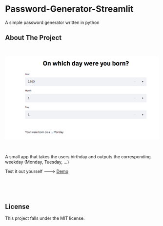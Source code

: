 # Password-Generator-Streamlit
A simple password generator written in python

## About The Project
<br />

<p align="center">
    <a href="https://github.com/MaximilianFreitag/birthday_calculator">
        <img src="https://github.com/MaximilianFreitag/birthday_calculator/blob/main/birth.png">
    </a>
</p>

<br />

A small app that takes the users birthday and outputs the corresponding weekday (Monday, Tuesday, ...)


Test it out yourself ---> [Demo](https://share.streamlit.io/maximilianfreitag/birthday_calculator/main/birthday_calculator.py)


<br />
<br />
<br />


## License
This project falls under the MIT license.
